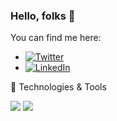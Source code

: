 ### Hello, folks 👋

You can find me here:
- [![Twitter][1.2]][1]
- [![LinkedIn][2.2]][2]
<!-- ![](https://img.shields.io/twitter/follow/karimGeh?style=social) -->

🔧 Technologies & Tools

![](https://img.shields.io/badge/OS-Windows|Linux-informational?style=flat&logoColor=white&color=2bbc8a)
![](https://img.shields.io/github/followers/karimGeh)

[1.2]: https://img.shields.io/badge/Twitter-@karimGeh-blue?style=flat&logo=Twitter&logoColor=white&color=1D9BF0
[2.2]: https://img.shields.io/badge/LinkedIn-karim%20gehad-blue?style=flat&logo=LinkedIn&logoColor=white&color=0A66C2

[1]: https://twitter.com/karimGeh
[2]: https://www.linkedin.com/in/karim-gehad/
<!--
**karimGeh/karimGeh** is a ✨ _special_ ✨ repository because its `README.md` (this file) appears on your GitHub profile.

Here are some ideas to get you started:

- 🔭 I’m currently working on ...
- 🌱 I’m currently learning ...
- 👯 I’m looking to collaborate on ...
- 🤔 I’m looking for help with ...
- 💬 Ask me about ...
- 📫 How to reach me: ...
- 😄 Pronouns: ...
- ⚡ Fun fact: ...
-->
